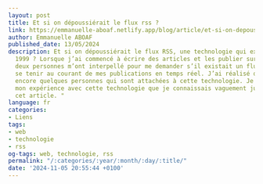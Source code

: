 ```yaml
---
layout: post
title: Et si on dépoussiérait le flux rss ?
link: https://emmanuelle-aboaf.netlify.app/blog/article/et-si-on-depoussierait-le-flux-rss
author: Emmanuelle ABOAF
published_date: 13/05/2024
description: Et si on dépoussiérait le flux RSS, une technologie qui existe depuis
  1999 ? Lorsque j’ai commencé à écrire des articles et les publier sur mon blog,
  deux personnes m’ont interpellé pour me demander s’il existait un flux RSS pour
  se tenir au courant de mes publications en temps réel. J’ai réalisé qu’il y avait
  encore quelques personnes qui sont attachées à cette technologie. Je vous partage
  mon expérience avec cette technologie que je connaissais vaguement jusque-là à travers
  cet article. "
language: fr
categories:
- Liens
tags:
- web
- technologie
- rss
og-tags: web, technologie, rss
permalink: "/:categories/:year/:month/:day/:title/"
date: '2024-11-05 20:55:44 +0100'
---
```


